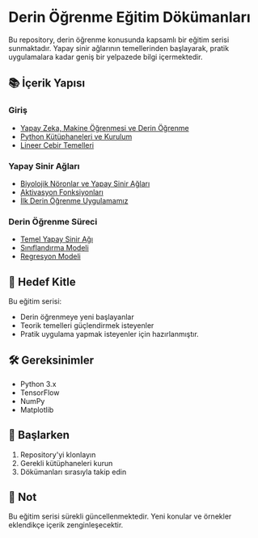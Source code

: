 # Derin Öğrenme Eğitim Dökümanları

Bu repository, derin öğrenme konusunda kapsamlı bir eğitim serisi sunmaktadır. Yapay sinir ağlarının temellerinden başlayarak, pratik uygulamalara kadar geniş bir yelpazede bilgi içermektedir.

## 📚 İçerik Yapısı

### Giriş
- [Yapay Zeka, Makine Öğrenmesi ve Derin Öğrenme](01-Introduction/01-AI-ML-DL.md)
- [Python Kütüphaneleri ve Kurulum](01-Introduction/02-Python-Libraries.md)
- [Lineer Cebir Temelleri](01-Introduction/03-Linear-Algebra-Basics.md)

### Yapay Sinir Ağları
- [Biyolojik Nöronlar ve Yapay Sinir Ağları](02-Artificial-Neural-Networks/01-Biological-Neurons.md)
- [Aktivasyon Fonksiyonları](02-Artificial-Neural-Networks/02-Activation-Functions.md)
- [İlk Derin Öğrenme Uygulamamız](02-Artificial-Neural-Networks/03-First-Deep-Learning-Code.md)

### Derin Öğrenme Süreci
- [Temel Yapay Sinir Ağı](03-Train-Process/01-Artificia_Neural_Networks.md)
- [Sınıflandırma Modeli](03-Train-Process/02-Classification.md)
- [Regresyon Modeli](03-Train-Process/03-Regression.md)

## 🎯 Hedef Kitle
Bu eğitim serisi:
- Derin öğrenmeye yeni başlayanlar
- Teorik temelleri güçlendirmek isteyenler
- Pratik uygulama yapmak isteyenler
için hazırlanmıştır.

## 🛠️ Gereksinimler
- Python 3.x
- TensorFlow
- NumPy
- Matplotlib

## 🚀 Başlarken
1. Repository'yi klonlayın
2. Gerekli kütüphaneleri kurun
3. Dökümanları sırasıyla takip edin

## 📝 Not
Bu eğitim serisi sürekli güncellenmektedir. Yeni konular ve örnekler eklendikçe içerik zenginleşecektir.
